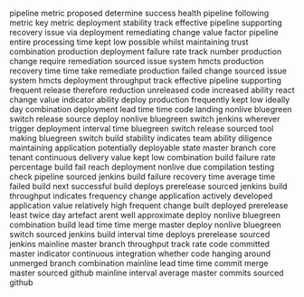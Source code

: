pipeline metric proposed determine success health pipeline following metric key metric deployment stability track effective pipeline supporting recovery issue via deployment remediating change value factor pipeline entire processing time kept low possible whilst maintaining trust combination production deployment failure rate track number production change require remediation sourced issue system hmcts production recovery time time take remediate production failed change sourced issue system hmcts deployment throughput track effective pipeline supporting frequent release therefore reduction unreleased code increased ability react change value indicator ability deploy production frequently kept low ideally day combination deployment lead time time code landing nonlive bluegreen switch release source deploy nonlive bluegreen switch jenkins wherever trigger deployment interval time bluegreen switch release sourced tool making bluegreen switch build stability indicates team ability diligence maintaining application potentially deployable state master branch core tenant continuous delivery value kept low combination build failure rate percentage build fail reach deployment nonlive due compilation testing check pipeline sourced jenkins build failure recovery time average time failed build next successful build deploys prerelease sourced jenkins build throughput indicates frequency change application actively developed application value relatively high frequent change built deployed prerelease least twice day artefact arent well approximate deploy nonlive bluegreen combination build lead time time merge master deploy nonlive bluegreen switch sourced jenkins build interval time deploys prerelease sourced jenkins mainline master branch throughput track rate code committed master indicator continuous integration whether code hanging around unmerged branch combination mainline lead time time commit merge master sourced github mainline interval average master commits sourced github